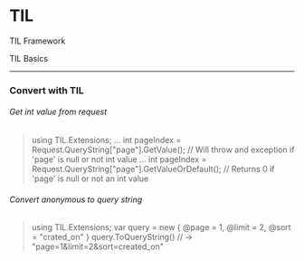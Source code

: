 TIL
===

TIL Framework

TIL Basics
__________

### Convert with TIL

###### Get int value from request

> using TIL.Extensions;
> ...
> int pageIndex = Request.QueryString["page"].GetValue<int>(); // Will throw and exception if 'page' is null or not int value
> ...
> int pageIndex = Request.QueryString["page"].GetValueOrDefault<int>(); // Returns 0 if 'page' is null or not an int value

###### Convert anonymous to query string

> using TIL.Extensions;
> var query = new { @page = 1, @limit = 2, @sort = "crated_on" }
> query.ToQueryString() // -> "page=1&limit=2&sort=created_on"

